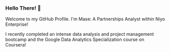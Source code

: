 ### Hello There! 👋

Welcome to my GitHub Profile. 
I'm Mase: A Partnerships Analyst within Niyo Enterprise!

I recently completed an intense data analysis and project management bootcamp and the Google Data Analytics Specialization course on Coursera!

<!--
**maseomoruyi/maseomoruyi** is a ✨ _special_ ✨ repository because its `README.md` (this file) appears on your GitHub profile.

- How to reach me: mase.omoruyi@hotmail.co.uk
- Fun fact: I switched careers from a scienfic Background into Tech
- I got into the world of tech through a Bootcamp! I went from 0 knowledge in tech to acquiring so much knowledge!
-->

